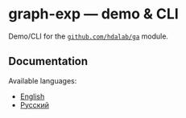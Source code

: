 # graph-exp — demo & CLI

Demo/CLI for the [`github.com/hdalab/ga`](https://github.com/hdalab/ga) module.

## Documentation

Available languages:

- [English](docs/README.en.md)
- [Русский](docs/README.ru.md)
